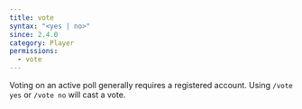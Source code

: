 ```yaml
---
title: vote
syntax: "<yes | no>"
since: 2.4.0
category: Player
permissions:
  - vote
---
```


Voting on an active poll generally requires a registered account. Using `/vote yes` or `/vote no` will cast a vote.
